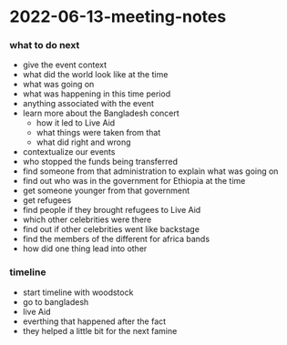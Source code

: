 # 2022-06-13-meeting-notes
### what to do next
- give the event context
- what did the world look like at the time
- what was going on
- what was happening in this time period
- anything associated with the event
- learn more about the Bangladesh concert
  - how it led to Live Aid
  - what things were taken from that
  - what did right and wrong
- contextualize our events
- who stopped the funds being transferred
- find someone from that administration to explain what was going on
- find out who was in the government for Ethiopia at the time
- get someone younger from that government
- get refugees
- find people if they brought refugees to Live Aid
- which other celebrities were there
- find out if other celebrities went like backstage
- find the members of the different for africa bands
- how did one thing lead into other

### timeline
- start timeline with woodstock
- go to bangladesh
- live Aid
- everthing that happened after the fact
- they helped a little bit for the next famine
